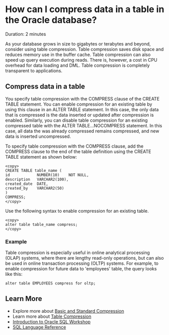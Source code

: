 # How can I compress data in a table in the Oracle database?

Duration: 2 minutes

As your database grows in size to gigabytes or terabytes and beyond, consider using table compression. Table compression saves disk space and reduces memory use in the buffer cache. Table compression can also speed up query execution during reads. There is, however, a cost in CPU overhead for data loading and DML. Table compression is completely transparent to applications.

## Compress data in a table

You specify table compression with the COMPRESS clause of the CREATE TABLE statement. You can enable compression for an existing table by using this clause in an ALTER TABLE statement. In this case, the only data that is compressed is the data inserted or updated after compression is enabled. Similarly, you can disable table compression for an existing compressed table with the ALTER TABLE...NOCOMPRESS statement. In this case, all data the was already compressed remains compressed, and new data is inserted uncompressed.

To specify table compression with the COMPRESS clause, add the COMPRESS clause to the end of the table definition using the CREATE TABLE statement as shown below:

```
<copy>
CREATE TABLE table_name (
id            NUMBER(10)    NOT NULL,
description   VARCHAR2(100),
created_date  DATE,
created_by    VARCHAR2(50)
)
COMPRESS;
</copy>
```

Use the following syntax to enable compression for an existing table.

```
<copy>
alter table table_name compress;
</copy>
```

### Example

Table compression is especially useful in online analytical processing (OLAP) systems, where there are lengthy read-only operations, but can also be used in online transaction processing (OLTP) systems. For example, to enable compression for future data to 'employees' table, the query looks like this:

```
alter table EMPLOYEES compress for oltp;
```

## Learn More

* Explore more about [Basic and Standard Compression](https://docs.oracle.com/cd/E29633_01/CDMOG/GUID-456BBB62-CC3E-43A3-90FE-87C285E98338.htm)
* Learn more about [Table Compression](https://docs.oracle.com/cd/E11882_01/server.112/e41084/statements_7002.htm#i2128733)
* [Introduction to Oracle SQL Workshop](https://apexapps.oracle.com/pls/apex/dbpm/r/livelabs/view-workshop?wid=943)
* [SQL Language Reference](https://docs.oracle.com/en/database/oracle/oracle-database/12.2/sqlrf/Introduction-to-Oracle-SQL.html#GUID-049B7AE8-11E1-4110-B3E4-D117907D77AC)
